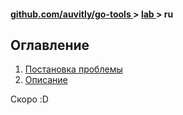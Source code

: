 <h4> 
    <a href="../../../../README.md" align="center"> github.com/auvitly/go-tools </a> 
    > 
    <a href="../../README.md" align="center"> lab </a>
    >
    ru
</h4>

## Оглавление
1. [Постановка проблемы](#problem)
2. [Описание](#desc)

Скоро :D